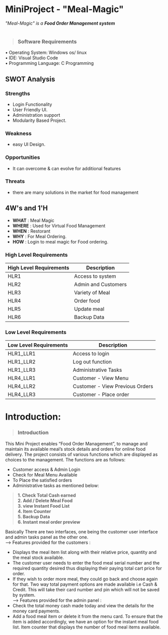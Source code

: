 # MiniProject - "Meal-Magic"
<I>"Meal-Magic" is a <B>Food Order Management system <br> <br> </I> </B>

> <h3> Software Requirements <br> </h3>
• Operating System: Windows os/ linux <br>
• IDE: Visual Studio Code <br>
• Programming Language: C Programming <br>

## SWOT Analysis
### Strengths
- Login Functionality
- User Friendly UI.
- Administration support
- Modularity Based Project.

### Weakness
- easy UI Design.

### Opportunities
-  It can overcome & can evolve for additional features

### Threats
- there are many solutions in the market for food management
## 4W's and 1'H
- **WHAT** : Meal Magic
- **WHERE** : Used for Virtual Food Management
- **WHEN** : Restorant
- **WHY** : For Meal Ordering.
- **HOW** : Login to meal magic for Food ordering.

### High Level Requirements
| High Level Requirements      | Description |
| ----------- | ----------- |
| HLR1      | Access to system |
| HLR2   | Admin and Customers|
| HLR3   | Variety of Meal|
| HLR4   | Order food|
| HLR5   | Update meal|
| HLR6   | Backup Data|
### Low Level Requirements
| Low Level Requirements      | Description |
| ----------- | ----------- |
| HLR1_LLR1      | Access to login  |
| HLR1_LLR2  |Log out function |
| HLR1_LLR3   |Administrative Tasks|
| HLR4_LLR1   |Customer - View Menu|
| HLR4_LLR2   |Customer - View Previous Orders|
| HLR4_LLR3   |Customer - Place order|

# Introduction:
> <h3> Introduction </br> </h3>
This Mini Project enables “Food Order Management”, to manage and maintain its available meal’s stock details and orders for online food delivery. The project consists of various functions which are displayed as choices to the management.
The functions are as follows:
- Customer access & Admin Login
- Check for Meal Menu Available
- To Place the satisfied orders
- Administrative tasks as mentioned below:<br>
> <b>1. Check Total Cash earned <br>
> 2. Add / Delete Meal Food <br>
> 3. view Instant Food List <br>
> 4. Item Counter <br>
> 5. Backup Data <br>
> 6. Instant meal order preview <br> </b>

Basically There are two interfaces, one being the customer user interface and admin tasks panel as the other one. <br>
--> Features provided for the customers : <br>
* Displays the meal item list along with their relative price, quantity and the meal stock available. <br>
* The customer user needs to enter the food meal serial number and the required quantity desired thus displaying their paying total cart price for order. <br>
* If they wish to order more meal, they could go back and choose again for that. Two way total payment options are made available i.e Cash & Credit. This will take their card number and pin which will not be saved by system. <br>
--> Features provided for the admin panel : <br>
* Check the total money cash made today and view the details for the money card payments. <br>
* Add a food meal item or delete it from the menu card. To ensure that the item is added accordingly, we have an option for the instant meal food list. Item counter that displays the number of food meal items available.
